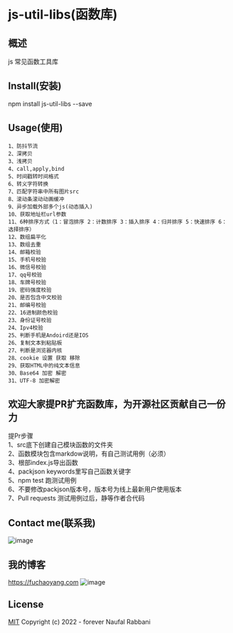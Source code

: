 # js-util-libs(函数库)

## 概述

js 常见函数工具库

## Install(安装)

npm install js-util-libs --save

## Usage(使用)

    1、防抖节流  
    2、深拷贝  
    3、浅拷贝  
    4、call,apply,bind  
    5、时间戳转时间格式  
    6、转义字符转换  
    7、匹配字符串中所有图片src  
    8、滚动条滚动动画缓冲  
    9、异步加载外部多个js(动态插入)  
    10、获取地址栏url参数  
    11、6种排序方式（1：冒泡排序 2：计数排序 3：插入排序 4：归并排序 5：快速排序 6：选择排序）  
    12、数组扁平化  
    13、数组去重  
    14、邮箱校验  
    15、手机号校验  
    16、微信号校验  
    17、qq号校验  
    18、车牌号校验  
    19、密码强度校验  
    20、是否包含中文校验  
    21、邮编号校验  
    22、16进制颜色校验  
    23、身份证号校验  
    24、Ipv4校验  
    25、判断手机是Andoird还是IOS  
    26、复制文本到粘贴板  
    27、判断是浏览器内核  
    28、cookie 设置 获取 移除  
    29、获取HTML中的纯文本信息  
    30、Base64 加密 解密  
    31、UTF-8 加密解密  





## 欢迎大家提PR扩充函数库，为开源社区贡献自己一份力
提Pr步骤  
1、src底下创建自己模块函数的文件夹  
2、函数模块包含markdow说明，有自己测试用例（必须）  
3、根部index.js导出函数  
4、packjson keywords里写自己函数关键字  
5、npm test 跑测试用例  
6、不要修改packjson版本号，版本号为线上最新用户使用版本  
7、Pull requests 测试用例过后，静等作者合代码  

## Contact me(联系我)
![image](https://user-images.githubusercontent.com/25168173/154791040-09b5e289-5533-4aa2-9e6d-cb11eabfddf3.png)

## 我的博客
https://fuchaoyang.com
![image](https://user-images.githubusercontent.com/25168173/154791015-750d04e4-02d4-4ebb-a559-5e3331003309.png)

## License

[MIT](http://opensource.org/licenses/MIT) Copyright (c) 2022 - forever Naufal Rabbani

